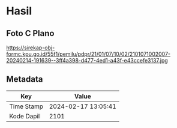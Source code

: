 # Hasil

## Foto C Plano

https://sirekap-obj-formc.kpu.go.id/55f1/pemilu/pdpr/21/01/07/10/02/2101071002007-20240214-191639--3ff4a398-d477-4ed1-a43f-e43ccefe3137.jpg


## Metadata

| Key        | Value               |
| ---------- | ------------------- |
| Time Stamp | 2024-02-17 13:05:41 |
| Kode Dapil | 2101                |



